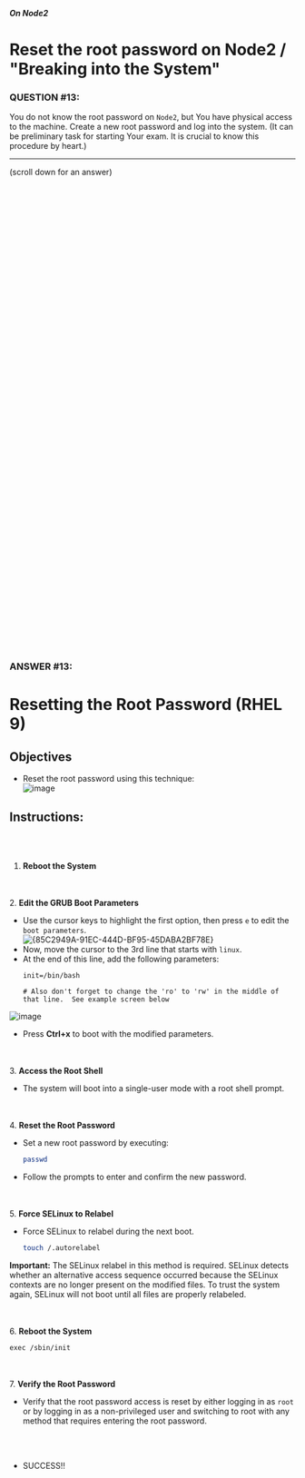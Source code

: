 ***On Node2***
# Reset the root password on Node2 / "Breaking into the System"

### QUESTION #13:
You do not know the root password on ```Node2```, but You have physical access to the machine. Create a new root password and log into the system.
 (It can be preliminary task for starting Your exam. It is crucial to know this procedure by heart.)
***
(scroll down for an answer)

<br/><br/><br/><br/><br/><br/><br/><br/><br/><br/><br/><br/><br/><br/><br/><br/><br/><br/><br/><br/><br/><br/><br/><br/>
<br/><br/><br/><br/><br/><br/><br/><br/><br/><br/><br/><br/><br/><br/><br/><br/><br/><br/><br/><br/><br/><br/><br/><br/>

### ANSWER #13:

# Resetting the Root Password (RHEL 9)

## Objectives
- Reset the root password using this technique: \
![image](https://github.com/user-attachments/assets/9a8d2e87-04ba-48a1-84a7-7fa1d21a3f69)

## Instructions:

<br><br>
1. **Reboot the System**

<br><br>
2. **Edit the GRUB Boot Parameters**
   - Use the cursor keys to highlight the first option, then press `e` to edit the `boot parameters`. \
   ![{85C2949A-91EC-444D-BF95-45DABA2BF78E}](https://github.com/user-attachments/assets/be371bea-352a-4f04-ab7d-3614e3f7d835)
   - Now, move the cursor to the 3rd line that starts with `linux`.
   - At the end of this line, add the following parameters:
     ```
     init=/bin/bash

     # Also don't forget to change the 'ro' to 'rw' in the middle of that line.  See example screen below
     ```

   ![image](https://github.com/user-attachments/assets/351f17d2-aa52-4f1e-a327-6d08382c197a)

   - Press **Ctrl+x** to boot with the modified parameters.

<br><br>
3. **Access the Root Shell**
   - The system will boot into a single-user mode with a root shell prompt.

<br><br>
4. **Reset the Root Password**
   - Set a new root password by executing:
     ```bash
     passwd
     ```
   - Follow the prompts to enter and confirm the new password.

<br><br>
5. **Force SELinux to Relabel**
   - Force SELinux to relabel during the next boot.
     ```bash
     touch /.autorelabel
     ```

   **Important:** The SELinux relabel in this method is required. SELinux detects whether an alternative access sequence occurred because the SELinux contexts are no longer present on the modified files. To trust the system again, SELinux will not boot until all files are properly relabeled.

<br><br>
6. **Reboot the System**
```
exec /sbin/init
```

<br><br>
7. **Verify the Root Password**
   - Verify that the root password access is reset by either logging in as `root` or by logging in as a non-privileged user and switching to root with any method that requires entering the root password.

<br><br>
* SUCCESS!!
